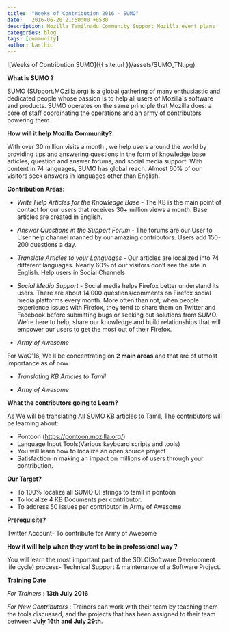 ```yaml
---
title:  "Weeks of Contribution 2016 - SUMO"
date:   2016-06-20 21:50:00 +0530
description: Mozilla Tamilnadu Community Support Mozilla event plans
categories: blog
tags: [community]
author: karthic
---
```


![Weeks of Contribution SUMO]({{ site.url }}/assets/SUMO_TN.jpg)

**What is SUMO ?**

SUMO (SUpport.MOzilla.org) is a global gathering of many enthusiastic and dedicated people whose passion is to help all users of Mozilla's software and products. SUMO operates on the same principle that Mozilla does: a core of staff coordinating the operations and an army of contributors powering them.

**How will it help Mozilla Community?**


With over 30 million visits a month , we help users around the world by providing tips and answering questions in the form of knowledge base articles, question and answer forums, and social media support.
With content in 74 languages, SUMO has global reach. Almost 60% of our visitors seek answers in languages other than English.

**Contribution Areas:**

- *Write Help Articles for the Knowledge Base* - The KB is the main point of contact for our users that receives 30+ million views a month. Base articles are created in English.

- *Answer Questions in the Support Forum* - The forums are our User to User help channel manned by our amazing contributors. Users add 150-200 questions a day.

- *Translate Articles to your Languages* - Our articles are localized into 74 different languages. Nearly 60% of our visitors don’t see the site in English.
Help users in Social Channels

- *Social Media Support* - Social media helps Firefox better understand its users. There are about 14,000 questions/comments on Firefox social media platforms every month. More often than not, when people experience issues with Firefox, they tend to share them on Twitter and Facebook before submitting bugs or seeking out solutions from SUMO. We're here to help, share our knowledge and build relationships that will empower our users to get the most out of their Firefox.

- *Army of Awesome*  

For WoC’16, We ll be concentrating on **2 main areas** and that are of utmost importance as of now.

- *Translating KB Articles to Tamil*

- *Army of Awesome*

**What the contributors going to Learn?**

As We will be translating All SUMO KB articles to Tamil, The contributors will be learning about:

- Pontoon (https://pontoon.mozilla.org/)
- Language Input Tools(Various keyboard scripts and tools)
- You will learn how to localize an open source project
- Satisfaction in making an impact on millions of users through your contribution.</ul>

**Our Target?**

- To 100% localize all SUMO UI strings to tamil in pontoon
- To localize 4 KB Documents per contributor.
- To address 50 issues per contributor in Army of Awesome

**Prerequisite?**

Twitter Account- To contribute for Army of Awesome

**How it will help when they want to be in professional way ?**

You will learn the most important part of the SDLC(Software Development life cycle) process- Technical Support & maintenance of a Software Project.

**Training Date**

*For Trainers* : **13th July 2016**

*For New Contributors* : Trainers can work with their team by teaching them the tools discussed, and the projects that has been assigned to their team between **July 16th and July 29th**.
